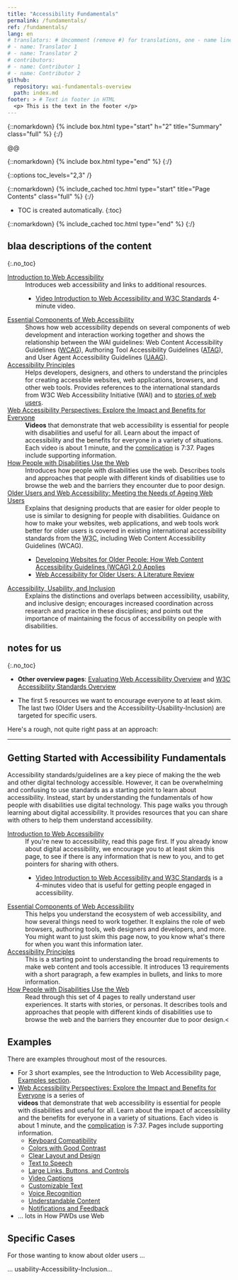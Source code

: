 ```yaml
---
title: "Accessibility Fundamentals"
permalink: /fundamentals/
ref: /fundamentals/
lang: en
# translators: # Uncomment (remove #) for translations, one - name line per translator.
# - name: Translator 1
# - name: Translator 2
# contributors:
# - name: Contributor 1
# - name: Contributor 2
github:
  repository: wai-fundamentals-overview
  path: index.md
footer: > # Text in footer in HTML
  <p> This is the text in the footer </p>
---
```


{::nomarkdown}
{% include box.html type="start" h="2" title="Summary" class="full" %}
{:/}

@@

{::nomarkdown}
{% include box.html type="end" %}
{:/}


{::options toc_levels="2,3" /}

{::nomarkdown}
{% include_cached toc.html type="start" title="Page Contents" class="full" %}
{:/}

-   TOC is created automatically.
{:toc}

{::nomarkdown}
{% include_cached toc.html type="end" %}
{:/}

## blaa descriptions of the content
{:.no_toc}

<dl>
  <dt><a href="/WAI/fundamentals/accessibility-intro/">Introduction to Web Accessibility</a></dt>
  <dd>Introduces web accessibility and links to additional resources.
  <ul>
    <li><a href="/WAI/videos/standards-and-benefits/">Video Introduction to Web Accessibility and W3C Standards</a> 4-minute video.</li>
  </ul>
  </dd>
  <dt><a href="/WAI/fundamentals/components/">Essential Components of Web Accessibility</a> </dt>
  <dd>Shows how web accessibility depends on several components of web development and interaction working together and shows the relationship between the WAI guidelines: Web Content Accessibility Guidelines (<a href="https://www.w3.org/WAI/intro/wcag.php" shape="rect">WCAG</a>), Authoring Tool Accessibility Guidelines (<a href="https://www.w3.org/WAI/intro/atag.php" shape="rect">ATAG</a>), and User Agent Accessibility Guidelines (<a href="https://www.w3.org/WAI/intro/uaag.php" shape="rect">UAAG</a>).</dd>
  <dt><a href="/WAI/fundamentals/accessibility-principles/">Accessibility Principles</a> </dt>
  <dd> Helps developers, designers, and others to understand the principles for creating accessible websites, web applications, browsers, and other web tools.
    Provides references to the international standards from W3C Web Accessibility Initiative (WAI) and to <a href="https://www.w3.org/WAI/people-use-web/user-stories/">stories of web users</a>.</dd>
  <dt><a href="/WAI/perspective-videos/">Web Accessibility Perspectives: Explore the Impact and Benefits for Everyone</a></dt>
  <dd><strong>Videos</strong> that demonstrate that web accessibility is essential for people with disabilities and useful for all. Learn about the impact of accessibility and the benefits for everyone in a variety of situations. Each video is about 1 minute, and the <a href="https://www.youtube.com/watch?v=3f31oufqFSM">complication</a> is 7:37. Pages include supporting information.
  </dd>
  <dt><a href="/WAI/people-use-web/">How People with Disabilities Use the Web</a></dt>
  <dd>Introduces how people with disabilities use the web. Describes tools and approaches that people with different kinds of disabilities use to browse the web and the barriers they encounter due to poor design.</dd>
  <dt><a href="/WAI/older-users/">Older Users and Web Accessibility: Meeting the Needs of Ageing Web Users</a></dt>
  <dd>Explains that designing products that are easier for older people to use is similar to designing for people with disabilities. Guidance on how to make your websites, web applications, and web tools work better for older users is covered in existing international accessibility standards from the <abbr title="World Wide Web Consortium">W3C</abbr>, including Web Content Accessibility Guidelines (WCAG).
    <ul>
      <li><a href="/WAI/older-users/developing/">Developing Websites for Older People:
        How Web Content Accessibility Guidelines (WCAG) 2.0 Applies</a> </li>
      <li><a href="/WAI/older-users/literature/">Web Accessibility for Older Users: A Literature Review</a> </li>
    </ul>
  </dd>
  <dt><a href="/WAI/fundamentals/accessibility-usability-inclusion/">Accessibility, Usability, and Inclusion</a></dt>
  <dd>Explains the distinctions and overlaps between accessibility, usability, and inclusive design; encourages increased coordination across research and practice in these disciplines; and
    points out the importance of maintaining the focus of accessibility on people with disabilities.</dd>
</dl>

## notes for us
{:.no_toc}

* **Other overview pages**: [Evaluating Web Accessibility Overview](https://www.w3.org/WAI/test-evaluate/) and [W3C Accessibility Standards Overview](https://www.w3.org/WAI/standards-guidelines/)

* The first 5 resources we want to encourage everyone to at least skim. The last two (Older Users and the Accessibility-Usability-Inclusion) are targeted for specific users.

Here's a rough, not quite right pass at an approach:
<hr>

## Getting Started with Accessibility Fundamentals

<p>Accessibility standards/guidelines are a key piece of making the the web and other digital technology accessible. However, it can be overwhelming and confusing to use standards as a starting point to learn about accessibility. Instead, start by understanding the fundamentals of how people with disabilities use digital technology. This page walks you through learning about digital accessibility. It provides resources that you can share with others to help them understand accessibility.
<dl>
  <dt><a href="/WAI/fundamentals/accessibility-intro/">Introduction to Web Accessibility</a></dt>
  <dd>If you're new to accessibility, read this page first. If you already know about digital accessibility, we encourage you to at least skim this page, to see if there is any information that is new to you, and to get pointers for sharing with others.
    <ul>
      <li><a href="/WAI/videos/standards-and-benefits/">Video Introduction to Web Accessibility and W3C Standards</a> is a 4-minutes video that is useful for getting people engaged in accessibility.</li>
</ul>
  </dd>
  <dt><a href="/WAI/fundamentals/components/">Essential Components of Web Accessibility</a> </dt>
  <dd>This helps you understand the ecosystem of web accessibility, and how several things need to work together. It explains the role of web browsers, authoring tools, web designers and developers, and more.<br>
    You might want to just skim this page now, to you know what's there for when you want this information later.
  </dd>
  <dt><a href="/WAI/fundamentals/accessibility-principles/">Accessibility Principles</a> </dt>
  <dd>This is a starting point to understanding the broad requirements to make web content and tools accessible. It introduces 13 requirements with a short paragraph, a few examples in bullets, and links to more information.</dd>
 <dt><a href="/WAI/people-use-web/">How People with Disabilities Use the Web</a></dt>
  <dd>Read through this set of 4 pages to really understand user experiences. It starts with stories, or personas. It describes tools and approaches that people with different kinds of disabilities use to browse the web and the barriers they encounter due to poor design.<</dd>
</dl>

## Examples

There are examples throughout most of the resources.
<ul>
  <li>For 3 short examples, see the Introduction to Web Accessibility page, <a href="https://www.w3.org/WAI/fundamentals/accessibility-intro/#examples">Examples section</a>.</li>
  <li><a href="/WAI/perspective-videos/">Web Accessibility Perspectives: Explore the Impact and Benefits for Everyone</a> is a series of <br>
    <strong>videos</strong> that demonstrate that web accessibility is essential for people with disabilities and useful for all. Learn about the impact of accessibility and the benefits for everyone in a variety of situations. Each video is about 1 minute, and the <a href="https://www.youtube.com/watch?v=3f31oufqFSM">complication</a> is 7:37. Pages include supporting information.
    <ul>
      <li> <a href="/WAI/perspective-videos/keyboard/">Keyboard Compatibility</a> </li>
      <li> <a href="/WAI/perspective-videos/contrast/">Colors with Good Contrast</a> </li>
      <li> <a href="/WAI/perspective-videos/layout/">Clear Layout and Design</a> </li>
      <li> <a href="/WAI/perspective-videos/speech/">Text to Speech</a> </li>
      <li> <a href="/WAI/perspective-videos/controls/">Large Links, Buttons, and Controls</a> </li>
      <li> <a href="/WAI/perspective-videos/captions/">Video Captions</a> </li>
      <li> <a href="/WAI/perspective-videos/customizable/">Customizable Text</a> </li>
      <li> <a href="/WAI/perspective-videos/voice/">Voice Recognition</a> </li>
      <li> <a href="/WAI/perspective-videos/understandable/">Understandable Content</a> </li>
      <li> <a href="/WAI/perspective-videos/notifications/">Notifications and Feedback</a> </li>
    </ul>
  </li>
  <li>... lots in How PWDs use Web</li>
</ul>
  
## Specific Cases
<p>For those wanting to know about older users ...</p>
<p>... usability-Accessibility-Inclusion...</p>